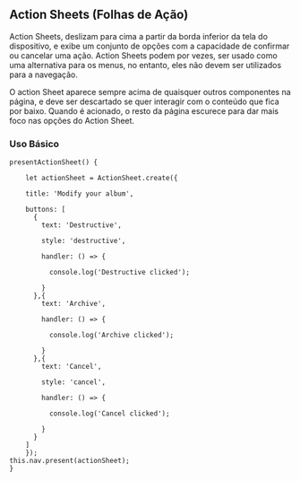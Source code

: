 Action Sheets (Folhas de Ação)
-----------

Action Sheets, deslizam para cima a partir da borda inferior da tela do dispositivo, e exibe um conjunto de opções com a capacidade de confirmar ou cancelar uma ação. Action Sheets podem por vezes, ser usado como uma alternativa para os menus, no entanto, eles não devem ser utilizados para a navegação.
	   
O action Sheet aparece sempre acima de quaisquer outros componentes na página, e deve ser descartado se quer interagir com o conteúdo que fica por baixo.
Quando é acionado, o resto da página escurece para dar mais foco nas opções do Action Sheet.


### Uso Básico


    presentActionSheet() {
	
	    let actionSheet = ActionSheet.create({
	    
	    title: 'Modify your album',
	    
	    buttons: [
	      {
	        text: 'Destructive',
	        
	        style: 'destructive',
	        
	        handler: () => {
	        
	          console.log('Destructive clicked');
	          
	        }
	      },{
	        text: 'Archive',
	        
	        handler: () => {
	        
	          console.log('Archive clicked');
	          
	        }
	      },{
	        text: 'Cancel',
	        
	        style: 'cancel',
	        
	        handler: () => {
	        
	          console.log('Cancel clicked');
	          
	        }
	      }
	    ]
	    });
    this.nav.present(actionSheet);
    }